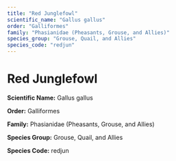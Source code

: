 ```yaml
---
title: "Red Junglefowl"
scientific_name: "Gallus gallus"
order: "Galliformes"
family: "Phasianidae (Pheasants, Grouse, and Allies)"
species_group: "Grouse, Quail, and Allies"
species_code: "redjun"
---
```


# Red Junglefowl

**Scientific Name:** Gallus gallus

**Order:** Galliformes

**Family:** Phasianidae (Pheasants, Grouse, and Allies)

**Species Group:** Grouse, Quail, and Allies

**Species Code:** redjun
